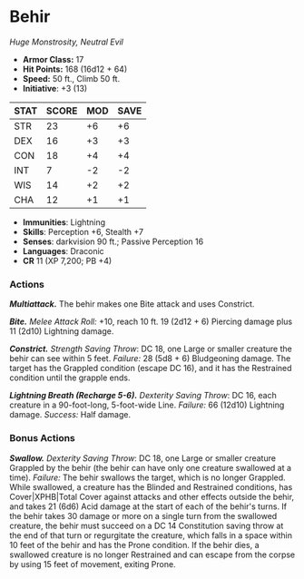 # Behir

*Huge Monstrosity, Neutral Evil*

- **Armor Class:** 17
- **Hit Points:** 168 (16d12 + 64)
- **Speed:** 50 ft., Climb 50 ft.
- **Initiative**: +3 (13)

|STAT|SCORE|MOD|SAVE|
| --- | --- | --- | ---- |
| STR | 23 | +6 | +6 |
| DEX | 16 | +3 | +3 |
| CON | 18 | +4 | +4 |
| INT | 7 | -2 | -2 |
| WIS | 14 | +2 | +2 |
| CHA | 12 | +1 | +1 |

- **Immunities**: Lightning
- **Skills**: Perception +6, Stealth +7
- **Senses**: darkvision 90 ft.; Passive Perception 16
- **Languages**: Draconic
- **CR** 11 (XP 7,200; PB +4)

### Actions

***Multiattack.*** The behir makes one Bite attack and uses Constrict.

***Bite.*** *Melee Attack Roll:* +10, reach 10 ft. 19 (2d12 + 6) Piercing damage plus 11 (2d10) Lightning damage.

***Constrict.*** *Strength Saving Throw*: DC 18, one Large or smaller creature the behir can see within 5 feet. *Failure:*  28 (5d8 + 6) Bludgeoning damage. The target has the Grappled condition (escape DC 16), and it has the Restrained condition until the grapple ends.

***Lightning Breath (Recharge 5-6).*** *Dexterity Saving Throw*: DC 16, each creature in a 90-foot-long, 5-foot-wide Line. *Failure:*  66 (12d10) Lightning damage. *Success:*  Half damage.


### Bonus Actions

***Swallow.*** *Dexterity Saving Throw*: DC 18, one Large or smaller creature Grappled by the behir (the behir can have only one creature swallowed at a time). *Failure:*  The behir swallows the target, which is no longer Grappled. While swallowed, a creature has the Blinded and Restrained conditions, has Cover|XPHB|Total Cover against attacks and other effects outside the behir, and takes 21 (6d6) Acid damage at the start of each of the behir's turns.
If the behir takes 30 damage or more on a single turn from the swallowed creature, the behir must succeed on a DC 14 Constitution saving throw at the end of that turn or regurgitate the creature, which falls in a space within 10 feet of the behir and has the Prone condition. If the behir dies, a swallowed creature is no longer Restrained and can escape from the corpse by using 15 feet of movement, exiting Prone.
